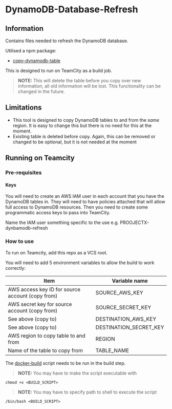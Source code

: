 # DynamoDB-Database-Refresh
## Information
Contains files needed to refresh the DynamoDB database.

Utilised a npm package:
 - [copy-dynamodb-table](https://www.npmjs.com/package/copy-dynamodb-table)

This is designed to run on TeamCity as a build job.

>**NOTE:** This will delete the table before you copy over new information, all old information will be lost. This functionality can be changed in the future.

## Limitations
- This tool is designed to copy DynamoDB tables to and from the _same_ region. It is easy to change this but there is no need for this at the moment.
- Existing table is deleted before copy. Again, this can be removed or changed to be optional, but it is not needed at the moment

## Running on Teamcity

### Pre-requisites
#### Keys
You will need to create an AWS IAM user in each account that you have the DynamoDB tables in. They will need to have policies attached that will allow full access to DynamoDB resources. Then you need to create some programmatic access keys to pass into TeamCity.

Name the IAM user something specific to the use e.g. PROOJECTX-dynbamodb-refresh

### How to use
To run on Teamcity, add this repo as a VCS root.

You will need to add 5 environment variables to allow the build to work correctly:

|Item | Variable name|
|-----|--------------|
|AWS access key ID for source account (copy from)|SOURCE_AWS_KEY| 
|AWS secret key for source account (copy from)| SOURCE_SECRET_KEY|
|See above (copy to)|DESTINATION_AWS_KEY|
|See above (copy to)|DESTINATION_SECRET_KEY|
|AWS region to copy table to and from|REGION|
|Name of the table to copy from|TABLE_NAME|

The [docker-build](docker-build.sh) script needs to be run in the build step.
>**NOTE:** You may have to make the script executable with 
```
chmod +x <BUILD_SCRIPT>
```
>**NOTE:** You may have to specify path to shell to execute the script
```
/bin/bash <BUILD_SCRIPT>
```

